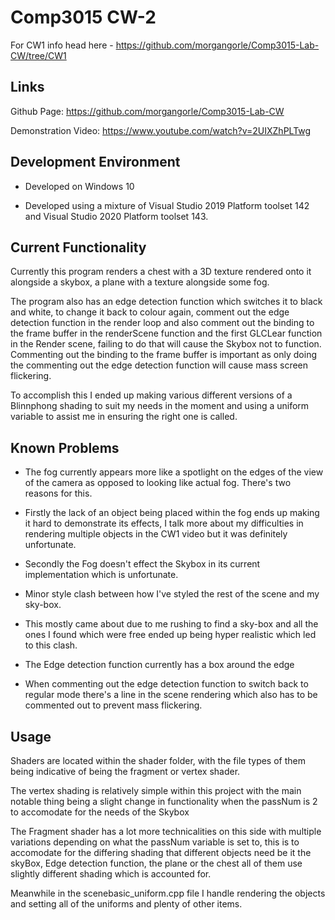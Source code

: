 # Comp3015 CW-2

For CW1 info head here - https://github.com/morgangorle/Comp3015-Lab-CW/tree/CW1
## Links

Github Page: https://github.com/morgangorle/Comp3015-Lab-CW

Demonstration Video: https://www.youtube.com/watch?v=2UIXZhPLTwg

## Development Environment

* Developed on Windows 10

* Developed using a mixture of Visual Studio 2019 Platform toolset 142 and Visual Studio 2020 Platform toolset 143.

## Current Functionality

Currently this program renders a chest with a 3D texture rendered onto it alongside a skybox, a plane with a texture alongside some fog.

The program also has an edge detection function which switches it to black and white, to change it back to colour again, comment out the edge detection function in the render loop and also comment out the binding to the frame buffer in the renderScene function and the first GLCLear function in the Render scene, failing to do that will cause the Skybox not to function. Commenting out the binding to the frame buffer is important as only doing the commenting out the edge detection function will cause mass screen flickering.

To accomplish this I ended up making various different versions of a Blinnphong shading to suit my needs in the moment and using a uniform variable to assist me in ensuring the right one is called.

## Known Problems

* The fog currently appears more like a spotlight on the edges of the view of the camera as opposed to looking like actual fog. There's two reasons for this.

- Firstly the lack of an object being placed within the fog ends up making it hard to demonstrate its effects, I talk more about my difficulties in rendering multiple objects in the CW1 video but it was definitely unfortunate.

- Secondly the Fog doesn't effect the Skybox in its current implementation which is unfortunate.

* Minor style clash between how I've styled the rest of the scene and my sky-box.

- This mostly came about due to me rushing to find a sky-box and all the ones I found which were free ended up being hyper realistic which led to this clash.

* The Edge detection function currently has a box around the edge

* When commenting out the edge detection function to switch back to regular mode there's a line in the scene rendering which also has to be commented out to prevent mass flickering.

## Usage

Shaders are located within the shader folder, with the file types of them being indicative of being the fragment or vertex shader.

The vertex shading is relatively simple within this project with the main notable thing being a slight change in functionality when the passNum is 2 to accomodate for the needs of the Skybox

The Fragment shader has a lot more technicalities on this side with multiple variations depending on what the passNum variable is set to, this is to accomodate for the differing shading that different objects need be it the skyBox, Edge detection function, the plane or the chest all of them use slightly different shading which is accounted for.

Meanwhile in the scenebasic_uniform.cpp file I handle rendering the objects and setting all of the uniforms and plenty of other items.




